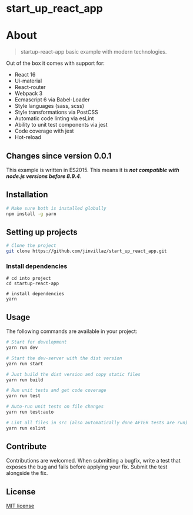 # start_up_react_app

# About
> startup-react-app basic example with modern technologies.

Out of the box it comes with support for:
- React 16
- Ui-material
- React-router
- Webpack 3
- Ecmascript 6 via Babel-Loader
- Style languages (sass, scss)
- Style transformations via PostCSS
- Automatic code linting via esLint
- Ability to unit test components via jest
- Code coverage with jest 
- Hot-reload

## Changes since version 0.0.1
This example is written in ES2015. This means it is ___not compatible with node.js versions before 8.9.4___.


## Installation
```bash
# Make sure both is installed globally
npm install -g yarn
```

## Setting up projects
```bash
# Clone the project
git clone https://github.com/jinvillaz/start_up_react_app.git

```

### Install dependencies

```
# cd into project
cd startup-react-app

# install dependencies 
yarn
```


## Usage
The following commands are available in your project:
```bash
# Start for development
yarn run dev

# Start the dev-server with the dist version
yarn run start

# Just build the dist version and copy static files
yarn run build

# Run unit tests and get code coverage
yarn run test

# Auto-run unit tests on file changes
yarn run test:auto

# Lint all files in src (also automatically done AFTER tests are run)
yarn run eslint

```

## Contribute
Contributions are welcomed. When submitting a bugfix, write a test that exposes the bug and fails before applying your fix. Submit the test alongside the fix.


## License
[MIT license](http://opensource.org/licenses/mit-license.php)  
